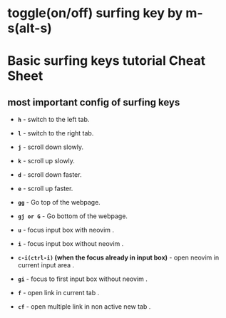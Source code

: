 # toggle(on/off) surfing key by m-s(alt-s)

# Basic surfing keys tutorial Cheat Sheet

## most important config of surfing keys

- **`h`** - switch to the left tab.
- **`l`** - switch to the right tab.

- **`j`** - scroll down slowly.
- **`k`** - scroll up slowly.
- **`d`** - scroll down faster.
- **`e`** - scroll up faster.
- **`gg`** - Go top of the webpage.
- **`gj or G`** - Go bottom of the webpage.
- **`u`** - focus input box with neovim .
- **`i`** - focus input box without neovim .
- **`c-i(ctrl-i)` (when the focus already in input box)** - open neovim in current input area .
- **`gi`** - focus to first input box without neovim .
- **`f`** - open link in current tab .
- **`cf`** - open multiple link in non active new tab .
